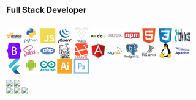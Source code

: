 ## Full Stack Developer

<div style="display: inline_block"><br>
  <img align="center" height="40" width="40" src="https://raw.githubusercontent.com/devicons/devicon/master/icons/amazonwebservices/amazonwebservices-original-wordmark.svg">
  <img align="center" height="40" width="40" src="https://raw.githubusercontent.com/devicons/devicon/master/icons/python/python-original-wordmark.svg">
  <img align="center" height="40" width="40" src="https://raw.githubusercontent.com/devicons/devicon/master/icons/javascript/javascript-plain.svg">
  <img align="center" height="40" width="40" src="https://raw.githubusercontent.com/devicons/devicon/master/icons/jquery/jquery-original-wordmark.svg">
  <img align="center" height="40" width="40" src="https://raw.githubusercontent.com/devicons/devicon/master/icons/vuejs/vuejs-line-wordmark.svg">
  <img align="center" height="40" width="40" src="https://raw.githubusercontent.com/devicons/devicon/master/icons/nodejs/nodejs-original-wordmark.svg">
  <img align="center" height="40" width="40" src="https://raw.githubusercontent.com/devicons/devicon/master/icons/express/express-original-wordmark.svg">
  <img align="center" height="40" width="40" src="https://raw.githubusercontent.com/devicons/devicon/master/icons/npm/npm-original-wordmark.svg">
  <img align="center" height="40" width="40" src="https://raw.githubusercontent.com/devicons/devicon/master/icons/html5/html5-original.svg">
  <img align="center" height="40" width="40" src="https://raw.githubusercontent.com/devicons/devicon/master/icons/css3/css3-original.svg">
  <img align="center" height="40" width="40" src="https://raw.githubusercontent.com/devicons/devicon/master/icons/Tailwindcss/Tailwindcss-wordmark-01.eps">
  <img align="center" height="40" width="40" src="https://raw.githubusercontent.com/devicons/devicon/master/icons/bootstrap/bootstrap-original.svg">
  <img align="center" height="40" width="40" src="https://raw.githubusercontent.com/devicons/devicon/master/icons/sass/sass-original.svg">
  <img align="center" height="40" width="40" src="https://raw.githubusercontent.com/devicons/devicon/master/icons/php/php-plain.svg">
  <img align="center" height="40" width="40" src="https://raw.githubusercontent.com/devicons/devicon/master/icons/composer/composer-line-wordmark.svg">
  <img align="center" height="40" width="40" src="https://raw.githubusercontent.com/devicons/devicon/master/icons/laravel/laravel-plain-wordmark.svg">
  <img align="center" height="40" width="40" src="https://raw.githubusercontent.com/devicons/devicon/master/icons/angularjs/angularjs-original.svg">
  <img align="center" height="40" width="40" src="https://raw.githubusercontent.com/devicons/devicon/master/icons/mysql/mysql-original-wordmark.svg">
  <img align="center" height="40" width="40" src="https://raw.githubusercontent.com/devicons/devicon/master/icons/postgresql/postgresql-original-wordmark.svg">
  <img align="center" height="40" width="40" src="https://raw.githubusercontent.com/devicons/devicon/master/icons/microsoftsqlserver/microsoftsqlserver-plain-wordmark.svg">
  <img align="center" height="40" width="40" src="https://raw.githubusercontent.com/devicons/devicon/master/icons/linux/linux-original.svg">
  <img align="center" height="40" width="40" src="https://raw.githubusercontent.com/devicons/devicon/master/icons/apache/apache-line-wordmark.svg">
  <img align="center" height="40" width="40" src="https://raw.githubusercontent.com/devicons/devicon/master/icons/flutter/flutter-original.svg">
  <img align="center" height="40" width="40" src="https://raw.githubusercontent.com/devicons/devicon/master/icons/android/android-original-wordmark.svg">
  <img align="center" height="40" width="40" src="https://raw.githubusercontent.com/devicons/devicon/master/icons/arduino/arduino-original-wordmark.svg">
  <img align="center" height="40" width="40" src="https://raw.githubusercontent.com/devicons/devicon/master/icons/illustrator/illustrator-plain.svg">
  <img align="center" height="40" width="40" src="https://raw.githubusercontent.com/devicons/devicon/master/icons/photoshop/photoshop-line.svg">  
</div>
<br>
 <div>
  <a href="https://github.com/gsg500">
  <img height="130em" src="https://github-readme-stats.vercel.app/api?username=gsg500&show_icons=true&theme=highcontrast&include_all_commits=true&count_private=true"/>
  <img height="130em" src="https://github-readme-stats.vercel.app/api/top-langs/?username=gsg500&layout=compact&langs_count=7&theme=highcontrast"/>
</div>

  <div> 
  <a href = "mailto:guilherme0500@hotmail.com"><img src="https://img.shields.io/badge/-Hotmail-%23333?style=for-the-badge&logo=hotmail&logoColor=white" target="_blank"></a>
  <a href = "mailto:guilhermesantosgomes@protonmail.com"><img src="https://img.shields.io/badge/ProtonMail-8B89CC?style=for-the-badge&logo=protonmail&logoColor=white"       target="_blank"></a>
  <a href="https://www.linkedin.com/in/adebayo-guilherme-55a81b198/" target="_blank"><img src="https://img.shields.io/badge/-LinkedIn-%230077B5?style=for-the-badge&logo=linkedin&logoColor=white" target="_blank"></a>
 
</div>
